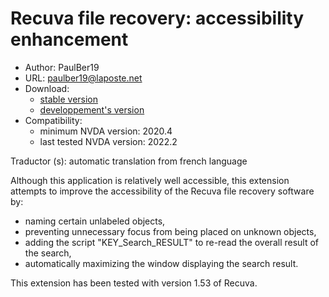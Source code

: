 # Recuva file recovery: accessibility enhancement #
* Author: PaulBer19
* URL: paulber19@laposte.net
* Download:
	* [stable version][1]
	* [developpement's version][2]
* Compatibility:
	* minimum NVDA version: 2020.4
	* last tested NVDA version: 2022.2


Traductor (s): automatic translation from french language

Although this application is relatively well accessible, this extension attempts to improve the accessibility of the Recuva file recovery software by:

* naming certain unlabeled objects,
* preventing unnecessary focus from being placed on unknown objects,
* adding the script "KEY_Search_RESULT" to re-read the overall result of the search,
* automatically maximizing the window displaying the search result.


This extension has been tested with version 1.53 of Recuva.


[1]: https://github.com/paulber007/AllMyNVDAAddons/raw/master/recuvaAccessEnhancement/recuvaAccessEnhancement-1.6.1.nvda-addon
[2]: https://github.com/paulber007/AllMyNVDAAddons/tree/master/recuvaAccessEnhancement/dev
